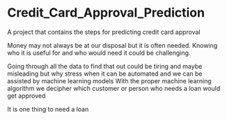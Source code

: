 # Credit_Card_Approval_Prediction
A project that contains the steps for predicting credit card approval

Money may not always be at our disposal but it is often needed. Knowing who it is useful for and who would need it could be challenging.

Going through all the data to find that out could be tiring and maybe misleading but why stress when it can be automated and we can be assisted by machine learning models
With the proper machine learning algorithm we decipher which customer or person who needs a loan would get approved

It is one thing to need a loan
